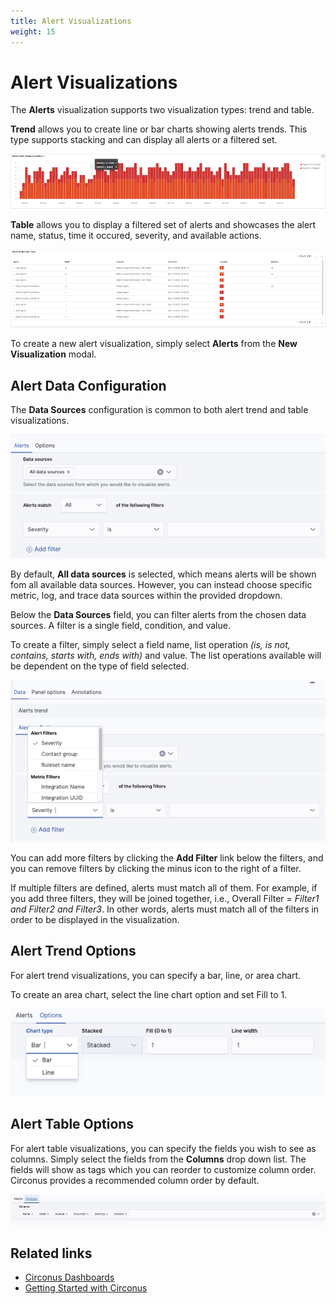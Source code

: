 ```yaml
---
title: Alert Visualizations
weight: 15
---
```


# Alert Visualizations

The **Alerts** visualization supports two visualization types: trend and table.

**Trend** allows you to create line or bar charts showing alerts trends. This type supports stacking and can display all alerts or a filtered set.

![Alert Trend Visualization](../img/visualizations-alerts_trends.png)

**Table** allows you to display a filtered set of alerts and showcases the alert name, status, time it occured, severity, and available actions.

![Alert Table Visualization](../img/visualizations-alerts_table.png)

To create a new alert visualization, simply select **Alerts** from the **New Visualization** modal.

## Alert Data Configuration

The **Data Sources** configuration is common to both alert trend and table visualizations.

![Alert Visualizations Data configuration](../img/visualizations-alert_data.png)

By default, **All data sources** is selected, which means alerts will be shown fom all available data sources. However, you can instead choose specific metric, log, and trace data sources within the provided dropdown.

Below the **Data Sources** field, you can filter alerts from the chosen data sources. A filter is a single field, condition, and value.

To create a filter, simply select a field name, list operation _(is, is not, contains, starts with, ends with)_ and value. The list operations available will be dependent on the type of field selected.

![Alert Visualizations Filter configuration](../img/visualizations-alerts_filters.png)

You can add more filters by clicking the **Add Filter** link below the filters, and you can remove filters by clicking the minus icon to the right of a filter.

If multiple filters are defined, alerts must match all of them. For example, if you add three filters, they will be joined together, i.e., Overall Filter = _Filter1 and Filter2 and Filter3_. In other words, alerts must match all of the filters in order to be displayed in the visualization.

## Alert Trend Options

For alert trend visualizations, you can specify a bar, line, or area chart.

To create an area chart, select the line chart option and set Fill to 1.

![Alert Visualizations Trend option configuration](../img/visualizations-alerts_trend_options.png)

## Alert Table Options

For alert table visualizations, you can specify the fields you wish to see as columns. Simply select the fields from the **Columns** drop down list. The fields will show as tags which you can reorder to customize column order. Circonus provides a recommended column order by default.

![Alert Visualizations Trend option configuration](../img/visualizations-alerts_table_options.png)

## Related links

- [Circonus Dashboards](/circonus3/dashboards/introduction/)
- [Getting Started with Circonus](/circonus3/getting-started/)

